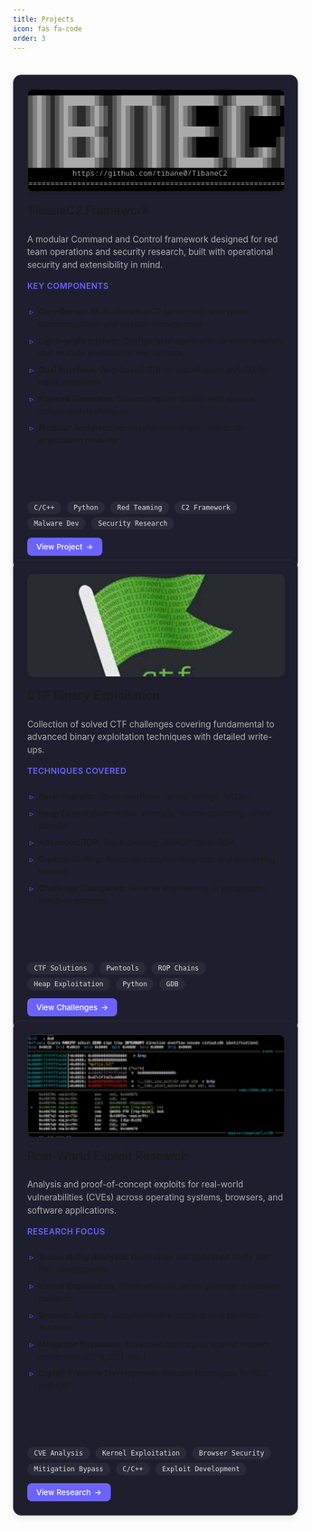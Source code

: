 ```yaml
---
title: Projects
icon: fas fa-code
order: 3
---
```


<style>
:root {
  --accent-color: #6c63ff;
  --accent-hover: #5548c8;
  --card-bg: #1e1e2e;
  --border-color: #2a2a3a;
  --tag-bg: #2a2a3a;
  --tag-hover-bg: #3a3a4a;
  --tag-text: #e0e0e0;
  --text-muted: #b0b0b0;
}

.tags {
  margin-top: 1rem;
  margin-bottom: 0.5rem;
}

.tag {
  display: inline-block;
  background: var(--tag-bg);
  color: var(--tag-text);
  padding: 4px 12px;
  border-radius: 12px;
  font-size: 0.75rem;
  margin-right: 6px;
  margin-bottom: 6px;
  text-decoration: none;
  transition: all 0.2s ease;
  font-family: 'Fira Code', monospace;
}

.tag:hover {
  background: var(--tag-hover-bg);
  transform: translateY(-1px);
}

.project-grid {
  display: grid;
  grid-template-columns: repeat(auto-fit, minmax(340px, 1fr));
  gap: 2rem;
  margin-top: 2.5rem;
}

.project-card {
  background-color: var(--card-bg);
  padding: 1.5rem;
  border: 1px solid var(--border-color);
  border-radius: 14px;
  box-shadow: 0 4px 12px rgba(0, 0, 0, 0.1);
  transition: all 0.3s cubic-bezier(0.25, 0.8, 0.25, 1);
  display: flex;
  flex-direction: column;
  height: 100%;
}

.project-card:hover {
  transform: translateY(-5px);
  box-shadow: 0 8px 24px rgba(108, 99, 255, 0.15);
  border-color: var(--accent-color);
}

.project-card h3 {
  margin-top: 0;
  margin-bottom: 0.75rem;
  font-size: 1.3rem;
  font-weight: 600;
}

.project-card h3 a {
  color: inherit;
  text-decoration: none;
  background-image: linear-gradient(var(--accent-color), var(--accent-color));
  background-position: 0% 100%;
  background-repeat: no-repeat;
  background-size: 0% 2px;
  transition: background-size 0.3s ease;
  padding-bottom: 2px;
}

.project-card h3 a:hover {
  background-size: 100% 2px;
}

.project-card p {
  font-size: 0.95rem;
  color: var(--text-muted);
  line-height: 1.5;
  margin-bottom: 1rem;
}

.project-card ul {
  padding-left: 1.25rem;
  font-size: 0.9rem;
  margin-bottom: 1.5rem;
  flex-grow: 1;
}

.project-card ul li {
  margin-bottom: 0.5rem;
  position: relative;
  line-height: 1.5;
}

.project-card ul li::before {
  content: "▹";
  position: absolute;
  left: -1rem;
  color: var(--accent-color);
}

.btn {
  display: inline-flex;
  align-items: center;
  margin-top: auto;
  color: #fff;
  background: var(--accent-color);
  padding: 8px 16px;
  border-radius: 8px;
  text-decoration: none;
  font-size: 0.85rem;
  font-weight: 500;
  transition: all 0.2s ease;
  align-self: flex-start;
  gap: 6px;
}

.btn:hover {
  background: var(--accent-hover);
  transform: translateY(-1px);
  box-shadow: 0 4px 8px rgba(0, 0, 0, 0.2);
}

.btn::after {
  content: "→";
  transition: transform 0.2s ease;
}

.btn:hover::after {
  transform: translateX(2px);
}

.project-image {
  width: 100%;
  height: 180px;
  object-fit: cover;
  border-radius: 10px;
  margin-bottom: 1.25rem;
  border: 1px solid var(--border-color);
  box-shadow: 0 2px 8px rgba(0, 0, 0, 0.1);
}

.feature-title {
  font-size: 0.9rem;
  font-weight: 600;
  color: var(--accent-color);
  margin-bottom: 0.75rem;
  text-transform: uppercase;
  letter-spacing: 0.5px;
}

@media (max-width: 768px) {
  .project-grid {
    grid-template-columns: 1fr;
  }
}
</style>

<div class="project-grid">

<!-- TibaneC2 Project -->
<div class="project-card">
  <img src="/assets/images/tibaneC2.png" alt="TibaneC2 Framework" class="project-image">
  
  <h3><a href="https://github.com/tibane0/TibaneC2" target="_blank">TibaneC2 Framework</a></h3>
  <p>A modular Command and Control framework designed for red team operations and security research, built with operational security and extensibility in mind.</p>

  <div class="feature-title">Key Components</div>
  <ul>
    <li><strong>Core Server:</strong> Multi-threaded C2 server with encrypted communications and session management</li>
    <li><strong>Lightweight Implant:</strong> Configurable agent with sandbox evasion and multiple persistence mechanisms</li>
    <li><strong>Dual Interface:</strong> Web-based GUI for visualization and CLI for rapid operations</li>
    <li><strong>Payload Generator:</strong> Custom implant builder with various obfuscation techniques</li>
    <li><strong>Modular Architecture:</strong> Easy to extend with new post-exploitation modules</li>
  </ul>
  
  <div class="tags">
    <span class="tag">C/C++</span>
    <span class="tag">Python</span>
    <span class="tag">Red Teaming</span>
    <span class="tag">C2 Framework</span>
    <span class="tag">Malware Dev</span>
    <span class="tag">Security Research</span>
  </div>
  <a class="btn" href="https://github.com/tibane0/TibaneC2" target="_blank">View Project</a>
</div>

<!-- CTF Binary Exploitation -->
<div class="project-card">
  <img src="/assets/images/ctf-pwn.jpeg" alt="CTF Binary Exploitation" class="project-image">
  
  <h3><a href="https://github.com/tibane0/ctf-pwn" target="_blank">CTF Binary Exploitation</a></h3>
  <p>Collection of solved CTF challenges covering fundamental to advanced binary exploitation techniques with detailed write-ups.</p>

  <div class="feature-title">Techniques Covered</div>
  <ul>
    <li><strong>Basic Exploits:</strong> Stack overflows, format strings, ret2libc</li>
    <li><strong>Heap Exploitation:</strong> malloc internals, tcache poisoning, unlink attacks</li>
    <li><strong>Advanced ROP:</strong> Stack pivoting, SIGROP, blind ROP</li>
    <li><strong>Custom Tooling:</strong> Automated exploit templates and debugging helpers</li>
    <li><strong>Challenge Categories:</strong> Reverse engineering, cryptography, sandbox escapes</li>
  </ul>
  
  <div class="tags">
    <span class="tag">CTF Solutions</span>
    <span class="tag">Pwntools</span>
    <span class="tag">ROP Chains</span>
    <span class="tag">Heap Exploitation</span>
    <span class="tag">Python</span>
    <span class="tag">GDB</span>
  </div>
  <a class="btn" href="https://github.com/tibane0/ctf-pwn" target="_blank">View Challenges</a>
</div>



<!-- Real-World Exploit Development -->
<div class="project-card">
  <img src="/assets/images/expdev.png" alt="Real-World Exploit Development" class="project-image">
  
  <h3><a href="https://github.com/tibane0/exploit-dev" target="_blank">Real-World Exploit Research</a></h3>
  <p>Analysis and proof-of-concept exploits for real-world vulnerabilities (CVEs) across operating systems, browsers, and software applications.</p>

  <div class="feature-title">Research Focus</div>
  <ul>
    <li><strong>Vulnerability Analysis:</strong> Deep dives into published CVEs with PoC development</li>
    <li><strong>Kernel Exploitation:</strong> Windows/Linux kernel privilege escalation research</li>
    <li><strong>Browser Security:</strong> Chrome/Firefox renderer and sandbox escapes</li>
    <li><strong>Mitigation Bypasses:</strong> Advanced techniques against modern protections (CFG, CET, etc.)</li>
    <li><strong>Exploit Primitive Development:</strong> Reliable techniques for RCE and LPE</li>
  </ul>
  
  <div class="tags">
    <span class="tag">CVE Analysis</span>
    <span class="tag">Kernel Exploitation</span>
    <span class="tag">Browser Security</span>
    <span class="tag">Mitigation Bypass</span>
    <span class="tag">C/C++</span>
    <span class="tag">Exploit Development</span>
  </div>
  <a class="btn" href="https://github.com/tibane0/exploit-dev" target="_blank">View Research</a>
</div>

</div>